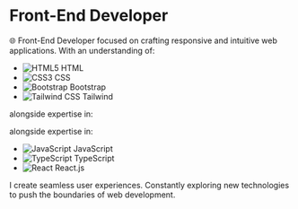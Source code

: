 # Front-End Developer

🌐 Front-End Developer focused on crafting responsive and intuitive web applications. With an understanding of:

- ![HTML5](https://img.shields.io/badge/-HTML5-E34F26?style=flat&logo=html5&logoColor=white) HTML
- ![CSS3](https://img.shields.io/badge/-CSS3-1572B6?style=flat&logo=css3&logoColor=white) CSS
- ![Bootstrap](https://img.shields.io/badge/-Bootstrap-7952B3?style=flat&logo=bootstrap&logoColor=white) Bootstrap
- ![Tailwind CSS](https://img.shields.io/badge/-TailwindCSS-06B6D4?style=flat&logo=tailwindcss&logoColor=white) Tailwind
 

alongside expertise in:

alongside expertise in:
- ![JavaScript](https://img.shields.io/badge/-JavaScript-F7DF1E?style=flat&logo=javascript&logoColor=black) JavaScript
- ![TypeScript](https://img.shields.io/badge/-TypeScript-3178C6?style=flat&logo=typescript&logoColor=white) TypeScript
- ![React](https://img.shields.io/badge/-React-61DAFB?style=flat&logo=react&logoColor=black) React.js
  
I create seamless user experiences. Constantly exploring new technologies to push the boundaries of web development.





